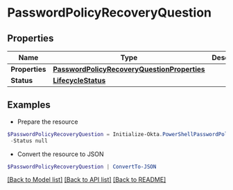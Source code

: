 # PasswordPolicyRecoveryQuestion
## Properties

Name | Type | Description | Notes
------------ | ------------- | ------------- | -------------
**Properties** | [**PasswordPolicyRecoveryQuestionProperties**](PasswordPolicyRecoveryQuestionProperties.md) |  | [optional] 
**Status** | [**LifecycleStatus**](LifecycleStatus.md) |  | [optional] 

## Examples

- Prepare the resource
```powershell
$PasswordPolicyRecoveryQuestion = Initialize-Okta.PowerShellPasswordPolicyRecoveryQuestion  -Properties null `
 -Status null
```

- Convert the resource to JSON
```powershell
$PasswordPolicyRecoveryQuestion | ConvertTo-JSON
```

[[Back to Model list]](../README.md#documentation-for-models) [[Back to API list]](../README.md#documentation-for-api-endpoints) [[Back to README]](../README.md)

